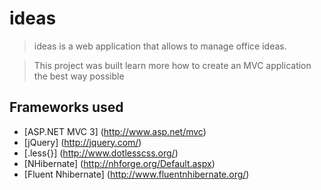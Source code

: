 ideas
=====

> ideas is a web application that allows to manage office ideas.

> This project was built learn more how to create an MVC application the best way possible

Frameworks used
----------
- [ASP.NET MVC 3] (http://www.asp.net/mvc)
- [jQuery] (http://jquery.com/)
- [.less{}] (http://www.dotlesscss.org/)
- [NHibernate] (http://nhforge.org/Default.aspx)
- [Fluent Nhibernate] (http://www.fluentnhibernate.org/)